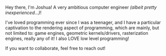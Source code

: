 Hey there, I'm Joshua! A very ambitious computer engineer *(albeit pretty inexperienced...)*! 

I've loved programming ever since I was a teenager, and I have a particular captivation to the rendering aspect of programming, which are mainly, but not limited to: game engines, geometric kernels/drivers, rasterization engines, really any of it! I also LOVE low level programming!

If you want to collaborate, feel free to reach out!
